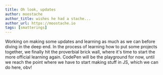 ```yaml
---
title: Oh look, updates
author: moostache
author_title: wishes he had a stache...
author_url: https://moostache.io
tags: [smatterings]
---
```


Working on making some updates and learning as much as we can before diving in the deep end. In the process of learning how to put some projects together, we finally hit the proverbial brick wall, where it's time to start the more official learning again. CodePen will be the playground for now, until we reach the point where we have to start making stuff in JS, which we can do here, obv!
